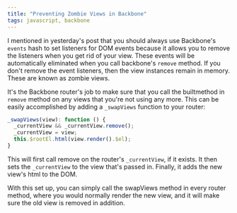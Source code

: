 ```yaml
---
title: "Preventing Zombie Views in Backbone"
tags: javascript, backbone
---
```


I mentioned in yesterday's post that you should always use Backbone's `events` hash to set listeners for DOM events because it allows you to remove the listeners when you get rid of your view. These events will be automatically eliminated when you call backbone's `remove` method. If you don't remove the event listeners, then the view instances remain in memory. These are known as zombie views.

It's the Backbone router's job to make sure that you call the builtmethod  in `remove` method on any views that you're not using any more. This can be easily accomplished by adding a `_swapViews` function to your router:

```javascript
_swapViews(view): function () {
  _currentView && _currentView.remove();
  _currentView = view;
  this.$rootEl.html(view.render().$el);
}
```
    
This will first call remove on the router's `_currentView`, if it exists. It then sets the `_currentView` to the view that's passed in. Finally, it adds the new view's html to the DOM.

With this set up, you can simply call the swapViews method in every router method, where you would normally render the new view, and it will make sure the old view is removed in addition.